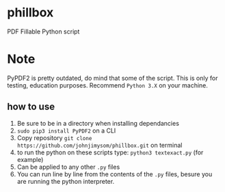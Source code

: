 # phillbox
PDF Fillable Python script

# Note
PyPDF2 is pretty outdated, do mind that some of the script. This is only for testing, education purposes. Recommend `Python 3.X` on your machine.

## how to use

1. Be sure to be in a directory when installing dependancies
2. `sudo pip3 install PyPDF2` on a CLI
3. Copy repository `git clone https://github.com/johnjimysom/phillbox.git` on terminal
4. to run the python on these scripts type: `python3 textexact.py` (for example)
5. Can be applied to any other `.py` files
6. You can run line by line from the contents of the `.py` files, besure you are running the python interpreter.

